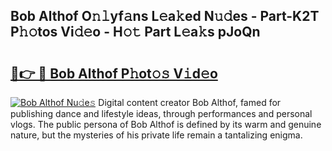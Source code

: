 ## Bob Althof O𝚗𝚕yf𝚊ns L𝚎a𝚔ed N𝚞𝚍es - Part-K2T P𝚑𝚘tos Vi𝚍𝚎o - H𝚘𝚝 Part L𝚎a𝚔s pJoQn

# <h2><a href="http://kf1ijy.oniu.top/?m=Bob+Althof">🔗👉 🔴 Bob Althof P𝚑ot𝚘𝚜 V𝚒d𝚎o</a></h2>

[![Bob Althof Nu𝚍e𝚜](https://i.imgur.com/0qMVB7G.gif)](http://kf1ijy.oniu.top/?m=Bob+Althof)
Digital content creator Bob Althof, famed for publishing dance and lifestyle ideas, through performances and personal vlogs. The public persona of Bob Althof is defined by its warm and genuine nature, but the mysteries of his private life remain a tantalizing enigma.  
